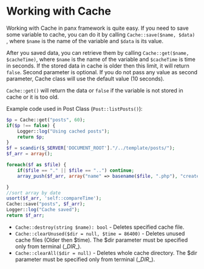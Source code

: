 # Working with Cache

Working with Cache in panx framework is quite easy. If you need to save some variable to cache, you can do it by calling `Cache::save($name, $data) `, where `$name` is the name of the variable and `$data` is its value.

After you saved data, you can retrieve them by calling `Cache::get($name, $cacheTime)`, where `$name` is the name of the variable and `$cacheTime` is time in seconds. If the stored data in cache is older then this limit, it will return `false`. Second parameter is optional. If you do not pass any value as second parameter, Cache class will use  the default value (10 seconds).

`Cache::get()` will return the data or `false` if the variable is not stored in cache or it is too old.

Example code used in Post Class (`Post::listPosts()`):

```php
$p = Cache::get("posts", 60);
if($p !== false) {
    Logger::log("Using cached posts");
    return $p;
}
$f = scandir($_SERVER['DOCUMENT_ROOT']."/../template/posts/");
$f_arr = array();

foreach($f as $file) {
    if($file == "." || $file == "..") continue;
    array_push($f_arr, array("name" => basename($file, ".php"), "created_at" => filectime($_SERVER['DOCUMENT_ROOT']."/../template/posts/$file")));

}
//sort array by date
usort($f_arr, 'self::compareTime');
Cache::save("posts", $f_arr);
Logger::log("Cache saved");
return $f_arr;
```



* `Cache::destroy(string $name): bool` - Deletes specified cache file.
* `Cache::clearUnused($dir = null, $time = 86400)` - Deletes unused cache files (Older then $time). The $dir parameter must be specified only from terminal (\__DIR__).
* `Cache::clearAll($dir = null)` - Deletes whole cache directory. The $dir parameter must be specified only from terminal (\__DIR__).